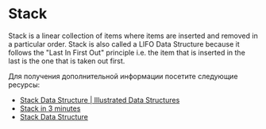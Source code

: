 # Stack

Stack is a linear collection of items where items are inserted and removed in a particular order. Stack is also called a LIFO Data Structure because it follows the "Last In First Out" principle i.e. the item that is inserted in the last is the one that is taken out first.

Для получения дополнительной информации посетите следующие ресурсы:

- [Stack Data Structure | Illustrated Data Structures](https://www.youtube.com/watch?v=I5lq6sCuABE)
- [Stack in 3 minutes](https://www.youtube.com/watch?v=KcT3aVgrrpU)
- [Stack Data Structure](https://www.coursera.org/lecture/data-structures/stacks-UdKzQ)
